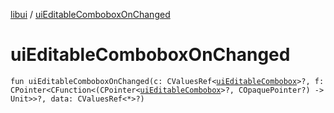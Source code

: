 [libui](README.md) / [uiEditableComboboxOnChanged](ui-editable-combobox-on-changed.md)

# uiEditableComboboxOnChanged

`fun uiEditableComboboxOnChanged(c: CValuesRef<`[`uiEditableCombobox`](ui-editable-combobox.md)`>?, f: CPointer<CFunction<(CPointer<`[`uiEditableCombobox`](ui-editable-combobox.md)`>?, COpaquePointer?) -> Unit>>?, data: CValuesRef<*>?)`